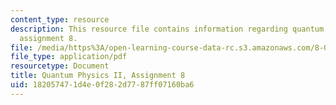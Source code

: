 ```yaml
---
content_type: resource
description: This resource file contains information regarding quantum physics II,
  assignment 8.
file: /media/https%3A/open-learning-course-data-rc.s3.amazonaws.com/8-05-quantum-physics-ii-fall-2013/182057471d4e0f282d7787ff07160ba6_MIT8_05F13_ps8.pdf
file_type: application/pdf
resourcetype: Document
title: Quantum Physics II, Assignment 8
uid: 18205747-1d4e-0f28-2d77-87ff07160ba6
---
```

